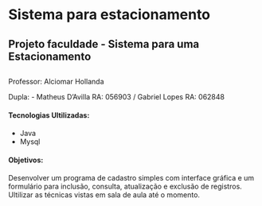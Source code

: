 # Sistema para estacionamento
## Projeto faculdade - Sistema para uma Estacionamento <h2>

Professor: Alciomar Hollanda

Dupla: - Matheus D’Avilla RA: 056903 / Gabriel Lopes RA: 062848

#### Tecnologias Ultilizadas: <h4>
- Java
- Mysql


#### Objetivos: <h4>
Desenvolver um programa de cadastro simples com interface gráfica e um formulário para inclusão, consulta, atualização e exclusão de registros. 
Ultilizar as técnicas vistas em sala de aula até o momento.

